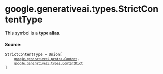 <div itemscope itemtype="http://developers.google.com/ReferenceObject">
<meta itemprop="name" content="google.generativeai.types.StrictContentType" />
<meta itemprop="path" content="Stable" />
</div>

# google.generativeai.types.StrictContentType

<!-- Insert buttons and diff -->
This symbol is a **type alias**.



#### Source:

<pre class="devsite-click-to-copy prettyprint lang-py tfo-signature-link">
<code>StrictContentType = Union[
    <a href="../../../google/generativeai/protos/Content.md"><code>google.generativeai.protos.Content</code></a>,
    <a href="../../../google/generativeai/types/ContentDict.md"><code>google.generativeai.types.ContentDict</code></a>
]
</code></pre>



<!-- Placeholder for "Used in" -->
